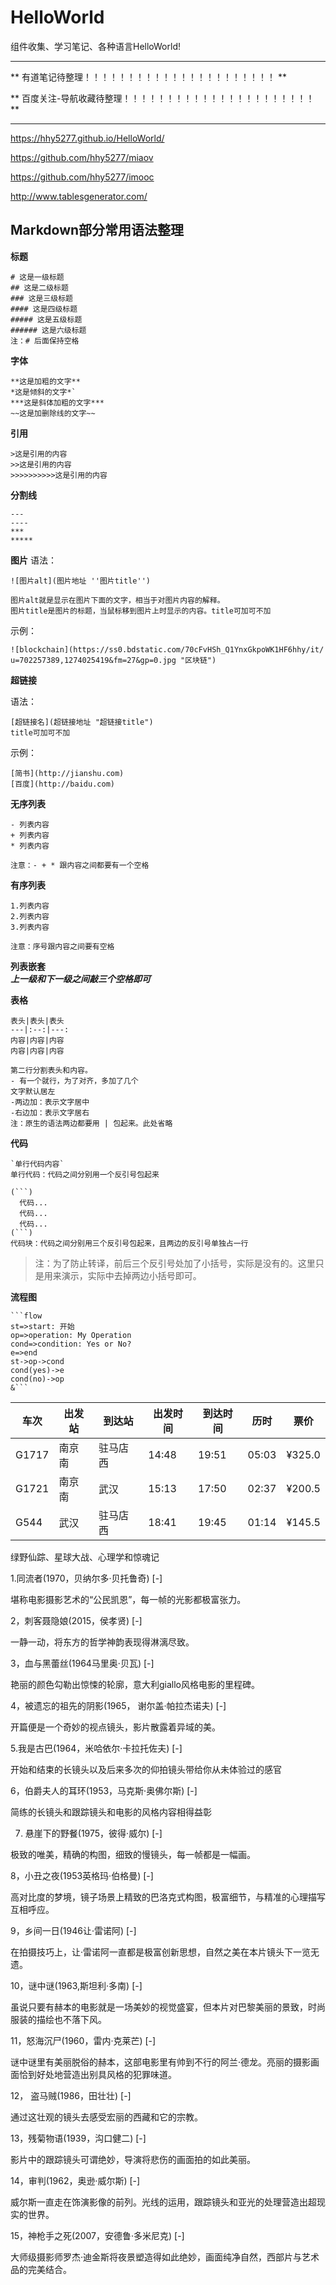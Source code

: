# HelloWorld  

组件收集、学习笔记、各种语言HelloWorld! 

---

** 有道笔记待整理！！！！！！！！！！！！！！！！！！！！！！ **  

** 百度关注-导航收藏待整理！！！！！！！！！！！！！！！！！！！！！！ **  

---

https://hhy5277.github.io/HelloWorld/

https://github.com/hhy5277/miaov

https://github.com/hhy5277/imooc

http://www.tablesgenerator.com/

## Markdown部分常用语法整理

**标题**
```
# 这是一级标题
## 这是二级标题
### 这是三级标题
#### 这是四级标题
##### 这是五级标题
###### 这是六级标题
注：# 后面保持空格
```

**字体**
```
**这是加粗的文字**
*这是倾斜的文字*`
***这是斜体加粗的文字***
~~这是加删除线的文字~~
```

**引用**
```
>这是引用的内容
>>这是引用的内容
>>>>>>>>>>这是引用的内容
```

**分割线**

```
---
----
***
*****
```

**图片**
语法：
```
![图片alt](图片地址 ''图片title'')

图片alt就是显示在图片下面的文字，相当于对图片内容的解释。
图片title是图片的标题，当鼠标移到图片上时显示的内容。title可加可不加
```

示例：
```
![blockchain](https://ss0.bdstatic.com/70cFvHSh_Q1YnxGkpoWK1HF6hhy/it/
u=702257389,1274025419&fm=27&gp=0.jpg "区块链")
```
**超链接**

语法：
```
[超链接名](超链接地址 "超链接title")
title可加可不加
```
示例：
```
[简书](http://jianshu.com)
[百度](http://baidu.com)
```

**无序列表**

```
- 列表内容
+ 列表内容
* 列表内容

注意：- + * 跟内容之间都要有一个空格
```
**有序列表**

```
1.列表内容
2.列表内容
3.列表内容

注意：序号跟内容之间要有空格
```
**列表嵌套**  
***上一级和下一级之间敲三个空格即可***

**表格**
```
表头|表头|表头
---|:--:|---:
内容|内容|内容
内容|内容|内容

第二行分割表头和内容。
- 有一个就行，为了对齐，多加了几个
文字默认居左
-两边加：表示文字居中
-右边加：表示文字居右
注：原生的语法两边都要用 | 包起来。此处省略
```
**代码**

```
`单行代码内容`
单行代码：代码之间分别用一个反引号包起来
```

```
(```)
  代码...
  代码...
  代码...
(```)
代码块：代码之间分别用三个反引号包起来，且两边的反引号单独占一行
```
>注：为了防止转译，前后三个反引号处加了小括号，实际是没有的。这里只是用来演示，实际中去掉两边小括号即可。

**流程图**

```
```flow
st=>start: 开始
op=>operation: My Operation
cond=>condition: Yes or No?
e=>end
st->op->cond
cond(yes)->e
cond(no)->op
&```
```



车次|出发站|到达站|出发时间|到达时间|历时|票价
-|-|-|-|-|-|-
G1717|南京南|驻马店西|14:48|19:51|05:03|¥325.0
G1721|南京南|武汉|15:13|17:50|02:37|¥200.5
G544|武汉|驻马店西|18:41|19:45|01:14|¥145.5




绿野仙踪、星球大战、心理学和惊魂记

1.同流者(1970，贝纳尔多·贝托鲁奇)
[-]

堪称电影摄影艺术的“公民凯恩”，每一帧的光影都极富张力。

2，刺客聂隐娘(2015，侯孝贤)
[-]

一静一动，将东方的哲学神韵表现得淋漓尽致。

3，血与黑蕾丝(1964马里奥·贝瓦)
[-]

艳丽的颜色勾勒出惊悚的轮廓，意大利giallo风格电影的里程碑。

4，被遗忘的祖先的阴影(1965， 谢尔盖·帕拉杰诺夫)
[-]

开篇便是一个奇妙的视点镜头，影片散露着异域的美。

5.我是古巴(1964，米哈依尔·卡拉托佐夫)
[-]

开始和结束的长镜头以及后来多次的仰拍镜头带给你从未体验过的感官

6，伯爵夫人的耳环(1953，马克斯·奥佛尔斯)
[-]

简练的长镜头和跟踪镜头和电影的风格内容相得益彰

7. 悬崖下的野餐(1975，彼得·威尔)
[-]

极致的唯美，精确的构图，细致的慢镜头，每一帧都是一幅画。

8，小丑之夜(1953英格玛·伯格曼)
[-]

高对比度的梦境，镜子场景上精致的巴洛克式构图，极富细节，与精准的心理描写互相呼应。

9，乡间一日(1946让·雷诺阿)
[-]

在拍摄技巧上，让·雷诺阿一直都是极富创新思想，自然之美在本片镜头下一览无遗。

10，谜中谜(1963,斯坦利·多南)
[-]

虽说只要有赫本的电影就是一场美妙的视觉盛宴，但本片对巴黎美丽的景致，时尚服装的描绘也不落下风。

11，怒海沉尸(1960，雷内·克莱芒)
[-]

谜中谜里有美丽脱俗的赫本，这部电影里有帅到不行的阿兰·德龙。亮丽的摄影画面恰到好处地营造出别具风格的犯罪味道。

12， 盗马贼(1986，田壮壮)
[-]

通过这壮观的镜头去感受宏丽的西藏和它的宗教。

13，残菊物语(1939，沟口健二)
[-]

影片中的跟踪镜头可谓绝妙，导演将悲伤的画面拍的如此美丽。

14，审判(1962，奥逊·威尔斯)
[-]

威尔斯一直走在饰演影像的前列。光线的运用，跟踪镜头和亚光的处理营造出超现实的世界。

15，神枪手之死(2007，安德鲁·多米尼克)
[-]

大师级摄影师罗杰·迪金斯将夜景塑造得如此绝妙，画面纯净自然，西部片与艺术品的完美结合。
